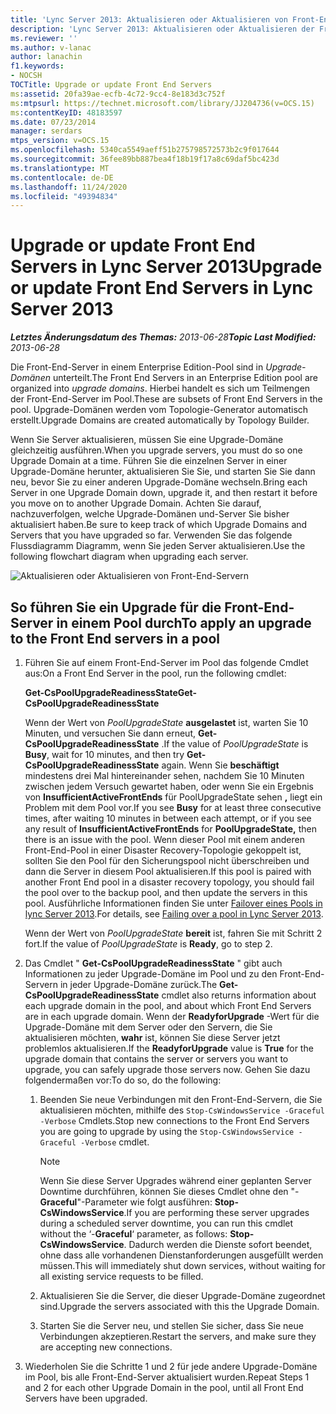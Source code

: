 ```yaml
---
title: 'Lync Server 2013: Aktualisieren oder Aktualisieren von Front-End-Servern'
description: 'Lync Server 2013: Aktualisieren oder Aktualisieren der Front-End-Server.'
ms.reviewer: ''
ms.author: v-lanac
author: lanachin
f1.keywords:
- NOCSH
TOCTitle: Upgrade or update Front End Servers
ms:assetid: 20fa39ae-ecfb-4c72-9cc4-8e183d3c752f
ms:mtpsurl: https://technet.microsoft.com/library/JJ204736(v=OCS.15)
ms:contentKeyID: 48183597
ms.date: 07/23/2014
manager: serdars
mtps_version: v=OCS.15
ms.openlocfilehash: 5340ca5549aeff51b275798572573b2c9f017644
ms.sourcegitcommit: 36fee89bb887bea4f18b19f17a8c69daf5bc423d
ms.translationtype: MT
ms.contentlocale: de-DE
ms.lasthandoff: 11/24/2020
ms.locfileid: "49394834"
---
```

# <a name="upgrade-or-update-front-end-servers-in-lync-server-2013"></a><span data-ttu-id="5dda3-103">Upgrade or update Front End Servers in Lync Server 2013</span><span class="sxs-lookup"><span data-stu-id="5dda3-103">Upgrade or update Front End Servers in Lync Server 2013</span></span>

<div data-xmlns="https://www.w3.org/1999/xhtml">

<div class="topic" data-xmlns="https://www.w3.org/1999/xhtml" data-msxsl="urn:schemas-microsoft-com:xslt" data-cs="https://msdn.microsoft.com/">

<div data-asp="https://msdn2.microsoft.com/asp">



</div>

<div id="mainSection">

<div id="mainBody"><span data-ttu-id="5dda3-104">

<span> </span></span><span class="sxs-lookup"><span data-stu-id="5dda3-104">

<span> </span></span></span>

<span data-ttu-id="5dda3-105">_**Letztes Änderungsdatum des Themas:** 2013-06-28_</span><span class="sxs-lookup"><span data-stu-id="5dda3-105">_**Topic Last Modified:** 2013-06-28_</span></span>

<span data-ttu-id="5dda3-106">Die Front-End-Server in einem Enterprise Edition-Pool sind in *Upgrade-Domänen* unterteilt.</span><span class="sxs-lookup"><span data-stu-id="5dda3-106">The Front End Servers in an Enterprise Edition pool are organized into *upgrade domains*.</span></span> <span data-ttu-id="5dda3-107">Hierbei handelt es sich um Teilmengen der Front-End-Server im Pool.</span><span class="sxs-lookup"><span data-stu-id="5dda3-107">These are subsets of Front End Servers in the pool.</span></span> <span data-ttu-id="5dda3-108">Upgrade-Domänen werden vom Topologie-Generator automatisch erstellt.</span><span class="sxs-lookup"><span data-stu-id="5dda3-108">Upgrade Domains are created automatically by Topology Builder.</span></span>

<span data-ttu-id="5dda3-109">Wenn Sie Server aktualisieren, müssen Sie eine Upgrade-Domäne gleichzeitig ausführen.</span><span class="sxs-lookup"><span data-stu-id="5dda3-109">When you upgrade servers, you must do so one Upgrade Domain at a time.</span></span> <span data-ttu-id="5dda3-110">Führen Sie die einzelnen Server in einer Upgrade-Domäne herunter, aktualisieren Sie Sie, und starten Sie Sie dann neu, bevor Sie zu einer anderen Upgrade-Domäne wechseln.</span><span class="sxs-lookup"><span data-stu-id="5dda3-110">Bring each Server in one Upgrade Domain down, upgrade it, and then restart it before you move on to another Upgrade Domain.</span></span> <span data-ttu-id="5dda3-111">Achten Sie darauf, nachzuverfolgen, welche Upgrade-Domänen und-Server Sie bisher aktualisiert haben.</span><span class="sxs-lookup"><span data-stu-id="5dda3-111">Be sure to keep track of which Upgrade Domains and Servers that you have upgraded so far.</span></span> <span data-ttu-id="5dda3-112">Verwenden Sie das folgende Flussdiagramm Diagramm, wenn Sie jeden Server aktualisieren.</span><span class="sxs-lookup"><span data-stu-id="5dda3-112">Use the following flowchart diagram when upgrading each server.</span></span>

![Aktualisieren oder Aktualisieren von Front-End-Servern](images/upgradeupdatefrontendserverslync2013.png)

<div>

## <a name="to-apply-an-upgrade-to-the-front-end-servers-in-a-pool"></a><span data-ttu-id="5dda3-114">So führen Sie ein Upgrade für die Front-End-Server in einem Pool durch</span><span class="sxs-lookup"><span data-stu-id="5dda3-114">To apply an upgrade to the Front End servers in a pool</span></span>

1.  <span data-ttu-id="5dda3-115">Führen Sie auf einem Front-End-Server im Pool das folgende Cmdlet aus:</span><span class="sxs-lookup"><span data-stu-id="5dda3-115">On a Front End Server in the pool, run the following cmdlet:</span></span>
    
    <span data-ttu-id="5dda3-116">**Get-CsPoolUpgradeReadinessState**</span><span class="sxs-lookup"><span data-stu-id="5dda3-116">**Get-CsPoolUpgradeReadinessState**</span></span>
    
    <span data-ttu-id="5dda3-117">Wenn der Wert von *PoolUpgradeState* **ausgelastet** ist, warten Sie 10 Minuten, und versuchen Sie dann erneut, **Get-CsPoolUpgradeReadinessState** .</span><span class="sxs-lookup"><span data-stu-id="5dda3-117">If the value of *PoolUpgradeState* is **Busy**, wait for 10 minutes, and then try **Get-CsPoolUpgradeReadinessState** again.</span></span> <span data-ttu-id="5dda3-118">Wenn Sie **beschäftigt** mindestens drei Mal hintereinander sehen, nachdem Sie 10 Minuten zwischen jedem Versuch gewartet haben, oder wenn Sie ein Ergebnis von **InsufficientActiveFrontEnds** für PoolUpgradeState sehen **,** liegt ein Problem mit dem Pool vor.</span><span class="sxs-lookup"><span data-stu-id="5dda3-118">If you see **Busy** for at least three consecutive times, after waiting 10 minutes in between each attempt, or if you see any result of **InsufficientActiveFrontEnds** for **PoolUpgradeState,** then there is an issue with the pool.</span></span> <span data-ttu-id="5dda3-119">Wenn dieser Pool mit einem anderen Front-End-Pool in einer Disaster Recovery-Topologie gekoppelt ist, sollten Sie den Pool für den Sicherungspool nicht überschreiben und dann die Server in diesem Pool aktualisieren.</span><span class="sxs-lookup"><span data-stu-id="5dda3-119">If this pool is paired with another Front End pool in a disaster recovery topology, you should fail the pool over to the backup pool, and then update the servers in this pool.</span></span> <span data-ttu-id="5dda3-120">Ausführliche Informationen finden Sie unter [Failover eines Pools in lync Server 2013](lync-server-2013-failing-over-a-pool.md).</span><span class="sxs-lookup"><span data-stu-id="5dda3-120">For details, see [Failing over a pool in Lync Server 2013](lync-server-2013-failing-over-a-pool.md).</span></span>
    
    <span data-ttu-id="5dda3-121">Wenn der Wert von *PoolUpgradeState* **bereit** ist, fahren Sie mit Schritt 2 fort.</span><span class="sxs-lookup"><span data-stu-id="5dda3-121">If the value of *PoolUpgradeState* is **Ready**, go to step 2.</span></span>

2.  <span data-ttu-id="5dda3-122">Das Cmdlet " **Get-CsPoolUpgradeReadinessState** " gibt auch Informationen zu jeder Upgrade-Domäne im Pool und zu den Front-End-Servern in jeder Upgrade-Domäne zurück.</span><span class="sxs-lookup"><span data-stu-id="5dda3-122">The **Get-CsPoolUpgradeReadinessState** cmdlet also returns information about each upgrade domain in the pool, and about which Front End Servers are in each upgrade domain.</span></span> <span data-ttu-id="5dda3-123">Wenn der **ReadyforUpgrade** -Wert für die Upgrade-Domäne mit dem Server oder den Servern, die Sie aktualisieren möchten, **wahr** ist, können Sie diese Server jetzt problemlos aktualisieren.</span><span class="sxs-lookup"><span data-stu-id="5dda3-123">If the **ReadyforUpgrade** value is **True** for the upgrade domain that contains the server or servers you want to upgrade, you can safely upgrade those servers now.</span></span> <span data-ttu-id="5dda3-124">Gehen Sie dazu folgendermaßen vor:</span><span class="sxs-lookup"><span data-stu-id="5dda3-124">To do so, do the following:</span></span>
    
    1.  <span data-ttu-id="5dda3-125">Beenden Sie neue Verbindungen mit den Front-End-Servern, die Sie aktualisieren möchten, mithilfe des `Stop-CsWindowsService -Graceful -Verbose` Cmdlets.</span><span class="sxs-lookup"><span data-stu-id="5dda3-125">Stop new connections to the Front End Servers you are going to upgrade by using the `Stop-CsWindowsService -Graceful -Verbose` cmdlet.</span></span>
        
        <div>
        

        > [!NOTE]  
        > <span data-ttu-id="5dda3-126">Wenn Sie diese Server Upgrades während einer geplanten Server Downtime durchführen, können Sie dieses Cmdlet ohne den "-<STRONG>Graceful</STRONG>"-Parameter wie folgt ausführen: <STRONG>Stop-CsWindowsService</STRONG>.</span><span class="sxs-lookup"><span data-stu-id="5dda3-126">If you are performing these server upgrades during a scheduled server downtime, you can run this cmdlet without the ‘-<STRONG>Graceful</STRONG>‘ parameter, as follows: <STRONG>Stop-CsWindowsService</STRONG>.</span></span> <span data-ttu-id="5dda3-127">Dadurch werden die Dienste sofort beendet, ohne dass alle vorhandenen Dienstanforderungen ausgefüllt werden müssen.</span><span class="sxs-lookup"><span data-stu-id="5dda3-127">This will immediately shut down services, without waiting for all existing service requests to be filled.</span></span>

        
        </div>
    
    2.  <span data-ttu-id="5dda3-128">Aktualisieren Sie die Server, die dieser Upgrade-Domäne zugeordnet sind.</span><span class="sxs-lookup"><span data-stu-id="5dda3-128">Upgrade the servers associated with this the Upgrade Domain.</span></span>
    
    3.  <span data-ttu-id="5dda3-129">Starten Sie die Server neu, und stellen Sie sicher, dass Sie neue Verbindungen akzeptieren.</span><span class="sxs-lookup"><span data-stu-id="5dda3-129">Restart the servers, and make sure they are accepting new connections.</span></span>

3.  <span data-ttu-id="5dda3-130">Wiederholen Sie die Schritte 1 und 2 für jede andere Upgrade-Domäne im Pool, bis alle Front-End-Server aktualisiert wurden.</span><span class="sxs-lookup"><span data-stu-id="5dda3-130">Repeat Steps 1 and 2 for each other Upgrade Domain in the pool, until all Front End Servers have been upgraded.</span></span>

<span data-ttu-id="5dda3-131"></div>

</div>

<span> </span>

</div>

</div>

</span><span class="sxs-lookup"><span data-stu-id="5dda3-131"></div>

</div>

<span> </span>

</div>

</div>

</span></span></div>

